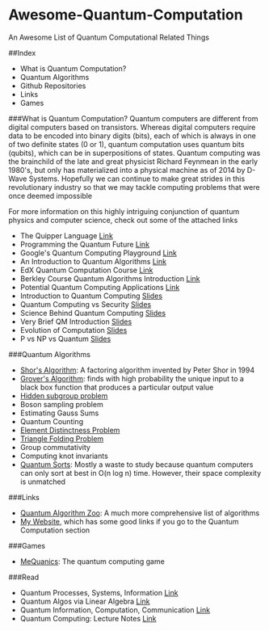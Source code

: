 # Awesome-Quantum-Computation
An Awesome List of Quantum Computational Related Things

##Index

- What is Quantum Computation?
- Quantum Algorithms
- Github Repositories
- Links
- Games

###What is Quantum Computation?
Quantum computers are different from digital computers based on transistors. Whereas digital computers require data to be encoded into binary digits (bits), each of which is always in one of two definite states (0 or 1), quantum computation uses quantum bits (qubits), which can be in superpositions of states. Quantum computing was the brainchild of the late and great physicist Richard Feynmean in the early 1980's, but only has materialized into a physical machine as of 2014 by D-Wave Systems. Hopefully we can continue to make great strides in this revolutionary industry so that we may tackle computing problems that were once deemed impossible

For more information on this highly intriguing conjunction of quantum physics and computer science, check out some of the attached links

- The Quipper Language [Link](http://www.mathstat.dal.ca/~selinger/quipper/)
- Programming the Quantum Future [Link](http://delivery.acm.org/10.1145/2700000/2699415/p52-valiron.pdf?ip=67.189.144.38&id=2699415&acc=OPEN&key=4D4702B0C3E38B35%2E4D4702B0C3E38B35%2E4D4702B0C3E38B35%2E6D218144511F3437&CFID=576045833&CFTOKEN=42742525&__acm__=1453053544_ff6f027e81e4c03ae2ef38daa2b25470)
- Google's Quantum Computing Playground [Link](http://www.quantumplayground.net/#/playground/5191954035900416)
- An Introduction to Quantum Algorithms [Link](https://people.cs.umass.edu/~strubell/doc/quantum_tutorial.pdf)
- EdX Quantum Computation Course [Link](https://www.edx.org/course/quantum-mechanics-quantum-computation-uc-berkeleyx-cs-191x)
- Berkley Course Quantum Algorithms Introduction [Link](https://www.cs.berkeley.edu/~vazirani/algorithms/chap10.pdf)
- Potential Quantum Computing Applications [Link](http://www.dwavesys.com/quantum-computing/applications)
- Introduction to Quantum Computing [Slides](https://speakerdeck.com/ericmarcos/introduction-to-quantum-computing)
- Quantum Computing vs Security [Slides](https://speakerdeck.com/veorq/quantum-computers-vs-computers-security)
- Science Behind Quantum Computing [Slides](https://speakerdeck.com/psibi/science-behind-quantum-computing)
- Very Brief QM Introduction [Slides](https://speakerdeck.com/shyuep/nano266-01-introduction-to-quantum-mechanics)
- Evolution of Computation [Slides](https://speakerdeck.com/danielfbento/computational-physics-from-the-mechanical-to-the-quantum-computation)
- P vs NP vs Quantum [Slides](http://slides.com/peterfitzgibbons/p-vs-np#/)

###Quantum Algorithms
- [Shor's Algorithm](https://en.wikipedia.org/wiki/Shor%27s_algorithm): A factoring algorithm invented by Peter Shor in 1994
- [Grover's Algorithm](https://en.wikipedia.org/wiki/Grover%27s_algorithm):  finds with high probability the unique input to a black box function that produces a particular output value
- [Hidden subgroup problem](https://en.wikipedia.org/wiki/Hidden_subgroup_problem)
- Boson sampling problem
- Estimating Gauss Sums
- Quantum Counting
- [Element Distinctness Problem](https://en.wikipedia.org/wiki/Element_distinctness_problem)
- [Triangle Folding Problem](https://en.wikipedia.org/wiki/Triangle_finding_problem)
- Group commutativity
- Computing knot invariants
- [Quantum Sorts](https://en.wikipedia.org/wiki/Quantum_sort): Mostly a waste to study because quantum computers can only sort at best in O(n log n) time. However, their space complexity is unmatched

###Links
- [Quantum Algorithm Zoo](http://math.nist.gov/quantum/zoo/#BBD09): A much more comprehensive list of algorithms
- [My Website](http://itshenry.com/), which has some good links if you go to the Quantum Computation section

###Games
- [MeQuanics](http://www.mequanics.com.au): The quantum computing game

###Read
- Quantum Processes, Systems, Information [Link](http://www.amazon.com/gp/product/052187534X/ref=as_li_tl?ie=UTF8&camp=1789&creative=390957&creativeASIN=052187534X&linkCode=as2&tag=thephoeroncom-20&linkId=47M34V2W4JDQU6WS)
- Quantum Algos via Linear Algebra [Link](http://www.amazon.com/gp/product/0262028395/ref=as_li_tl?ie=UTF8&camp=1789&creative=390957&creativeASIN=0262028395&linkCode=as2&tag=thephoeroncom-20&linkId=GLZ4KQ3B74I4XKAE)
- Quantum Information, Computation, Communication [Link](http://www.amazon.com/gp/product/1107014468/ref=as_li_tl?ie=UTF8&camp=1789&creative=390957&creativeASIN=1107014468&linkCode=as2&tag=thephoeroncom-20&linkId=EWWHCU75Z43TP5FB)
- Quantum Computing: Lecture Notes [Link](http://homepages.cwi.nl/~rdewolf/qcnotes.pdf)